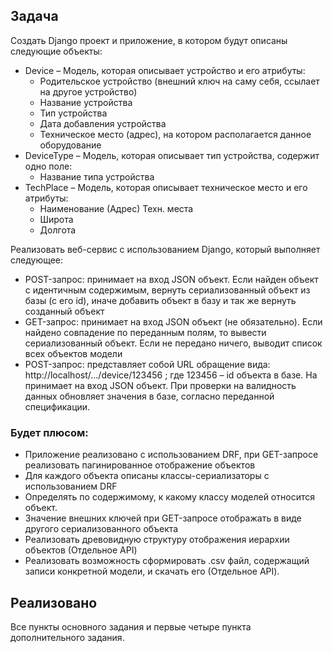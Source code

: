 ## Задача
Создать Django проект и приложение, в котором будут описаны следующие объекты:
- Device – Модель, которая описывает устройство и его атрибуты:
    - Родительское устройство (внешний ключ на саму   себя, ссылает на другое устройство)
    - Название устройства
    - Тип устройства 
    - Дата добавления устройства
    - Техническое место (адрес), на котором располагается данное оборудование
- DeviceType – Модель, которая описывает тип устройства, содержит одно поле:
    - Название типа устройства 
- TechPlace – Модель, которая описывает техническое место и его атрибуты:
    - Наименование (Адрес) Техн. места
    - Широта 
    - Долгота

Реализовать веб-сервис с использованием Django, который выполняет следующее:
- POST-запрос: принимает на вход JSON объект. Если найден объект с идентичным содержимым, вернуть сериализованный объект из базы (с его id), иначе добавить объект в базу и так же вернуть созданный объект
- GET-запрос: принимает на вход JSON объект (не обязательно). Если найдено совпадение по переданным полям, то вывести сериализованный объект. Если  не передано ничего, выводит список всех объектов модели
- POST-запрос: представляет собой URL обращение вида:
    http://localhost/.../device/123456 ; где 123456 – id объекта в базе. На принимает на вход JSON объект. При проверки на валидность данных обновляет значения в базе, согласно переданной спецификации.

### Будет плюсом:
- Приложение реализовано с использованием DRF, при GET-запросе реализовать пагинированное отображение объектов
- Для каждого объекта описаны классы-сериализаторы с использованием DRF
- Определять по содержимому, к какому классу моделей относится объект.
- Значение внешних ключей при GET-запросе отображать в виде другого сериализованного объекта
- Реализовать древовидную структуру отображения иерархии объектов (Отдельное API)
- Реализовать возможность сформировать .csv файл, содержащий записи конкретной модели, и скачать его (Отдельное API). 


## Реализовано

Все пункты основного задания и первые четыре пункта дополнительного задания.